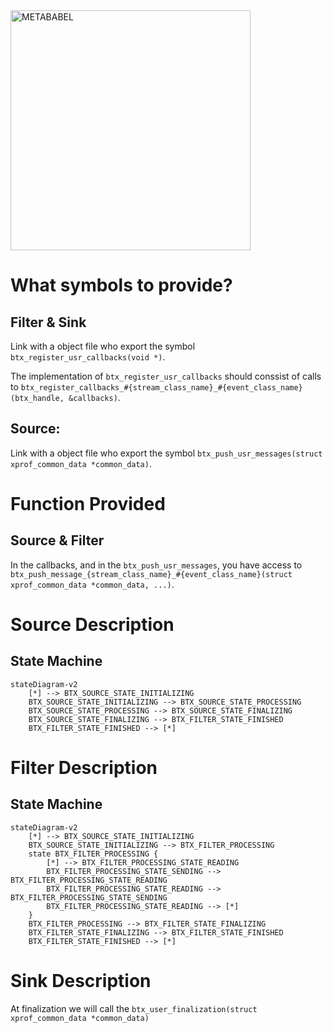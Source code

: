 <img width="384" alt="METABABEL" src="https://user-images.githubusercontent.com/6524907/217338770-ab69a6c8-f0fa-4e00-9b8f-bf5d2192d0bd.png">

# What symbols to provide?

## Filter & Sink

Link with a object file who export the symbol `btx_register_usr_callbacks(void *)`.

The implementation of `btx_register_usr_callbacks` should conssist of calls to `btx_register_callbacks_#{stream_class_name}_#{event_class_name}(btx_handle, &callbacks)`.

## Source:

Link with a object file who export the symbol `btx_push_usr_messages(struct xprof_common_data *common_data)`.

# Function Provided

## Source & Filter
	
In the callbacks, and in the `btx_push_usr_messages`, you have access to `btx_push_message_{stream_class_name}_#{event_class_name}(struct xprof_common_data *common_data, ...)`.

# Source Description

## State Machine

```mermaid
stateDiagram-v2
    [*] --> BTX_SOURCE_STATE_INITIALIZING
    BTX_SOURCE_STATE_INITIALIZING --> BTX_SOURCE_STATE_PROCESSING
    BTX_SOURCE_STATE_PROCESSING --> BTX_SOURCE_STATE_FINALIZING
    BTX_SOURCE_STATE_FINALIZING --> BTX_FILTER_STATE_FINISHED
    BTX_FILTER_STATE_FINISHED --> [*]
```

# Filter Description

## State Machine

```mermaid
stateDiagram-v2
    [*] --> BTX_SOURCE_STATE_INITIALIZING
    BTX_SOURCE_STATE_INITIALIZING --> BTX_FILTER_PROCESSING
    state BTX_FILTER_PROCESSING {
        [*] --> BTX_FILTER_PROCESSING_STATE_READING
	    BTX_FILTER_PROCESSING_STATE_SENDING --> BTX_FILTER_PROCESSING_STATE_READING
    	BTX_FILTER_PROCESSING_STATE_READING --> BTX_FILTER_PROCESSING_STATE_SENDING
	    BTX_FILTER_PROCESSING_STATE_READING --> [*]
    }
    BTX_FILTER_PROCESSING --> BTX_FILTER_STATE_FINALIZING
    BTX_FILTER_STATE_FINALIZING --> BTX_FILTER_STATE_FINISHED
    BTX_FILTER_STATE_FINISHED --> [*]
```

# Sink Description

At finalization we will call the `btx_user_finalization(struct xprof_common_data *common_data)`


